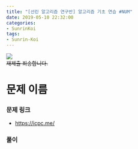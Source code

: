 ```yaml
---
title: "[선린 알고리즘 연구반] 알고리즘 기초 연습 #NUM"
date: 2019-05-10 22:32:00
categories:
- SunrinKoi
tags:
- Sunrin-Koi
---
```


<img src = "https://i.imgur.com/link.png"><br>
<s>재제출 죄송합니다.</s>

# 문제 이름

### 문제 링크
* https://icpc.me/

### 풀이

